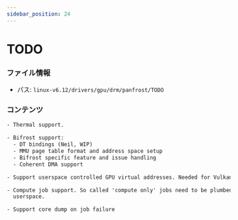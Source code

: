 ```yaml
---
sidebar_position: 24
---
```

# TODO

### ファイル情報

- パス: `linux-v6.12/drivers/gpu/drm/panfrost/TODO`

### コンテンツ

```txt
- Thermal support.

- Bifrost support:
  - DT bindings (Neil, WIP)
  - MMU page table format and address space setup
  - Bifrost specific feature and issue handling
  - Coherent DMA support

- Support userspace controlled GPU virtual addresses. Needed for Vulkan. (Tomeu)

- Compute job support. So called 'compute only' jobs need to be plumbed up to
  userspace.

- Support core dump on job failure

```
